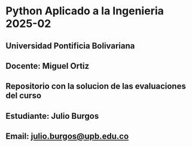 # Python Aplicado a la Ingenieria 2025-02
## Universidad Pontificia Bolivariana 
## Docente: Miguel Ortiz

## Repositorio con la solucion de las evaluaciones del curso 
## Estudiante: Julio Burgos
## Email: julio.burgos@upb.edu.co
